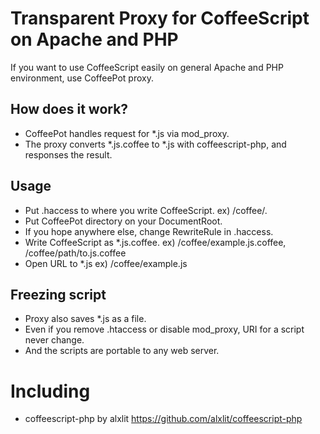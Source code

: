 # Transparent Proxy for CoffeeScript on Apache and PHP

If you want to use CoffeeScript easily on general Apache and PHP environment, use CoffeePot proxy.

## How does it work?

* CoffeePot handles request for *.js via mod_proxy.
* The proxy converts *.js.coffee to *.js with coffeescript-php, and responses the result.

## Usage

* Put .haccess to where you write CoffeeScript. ex) /coffee/.
* Put CoffeePot directory on your DocumentRoot.
 * If you hope anywhere else, change RewriteRule in .haccess.
* Write CoffeeScript as *.js.coffee. ex) /coffee/example.js.coffee, /coffee/path/to.js.coffee
* Open URL to *.js ex) /coffee/example.js

## Freezing script

* Proxy also saves *.js as a file.
* Even if you remove .htaccess or disable mod_proxy, URI for a script never change.
* And the scripts are portable to any web server.

# Including

* coffeescript-php by alxlit https://github.com/alxlit/coffeescript-php
